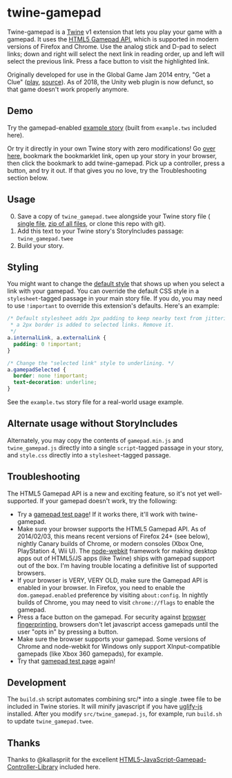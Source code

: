 twine-gamepad
=============

Twine-gamepad is a [Twine](https://twinery.org) v1 extension that lets you play
your game with a gamepad. It uses the [HTML5 Gamepad API](https://developer.mozilla.org/en-US/docs/Web/Guide/API/Gamepad),
which is supported in modern versions of Firefox and Chrome. Use the analog stick
and D-pad to select links; down and right will select the next link in reading
order, up and left will select the previous link. Press a face button to visit
the highlighted link.

Originally developed for use in the Global Game Jam 2014 entry, "Get a Clue"
([play](http://get-a-clue.herokuapp.com),
[source](https://github.com/benjamingold/GGJ14GetAClue/)). As of 2018, the Unity
web plugin is now defunct, so that game doesn't work properly anymore.

## Demo

Try the gamepad-enabled [example story](https://mildmojo.github.io/twine-gamepad/)
(built from `example.tws` included here).

Or try it directly in your own Twine story with zero modifications! Go
[over here](https://mildmojo.github.io/twine-gamepad/bookmarklet.html), bookmark
the bookmarklet link, open up your story in your browser, then click the
bookmark to add twine-gamepad. Pick up a controller, press a button, and try it
out. If that gives you no love, try the Troubleshooting section below.

## Usage

0. Save a copy of `twine_gamepad.twee` alongside your Twine story file (
   [single file](https://raw.github.com/mildmojo/twine-gamepad/master/twine_gamepad.twee),
   [zip of all files](https://github.com/mildmojo/twine-gamepad/archive/master.zip),
   or clone this repo with git).
1. Add this text to your Twine story's StoryIncludes passage: `twine_gamepad.twee`
2. Build your story.

## Styling

You might want to change the [default style](/src/style.css) that shows up when
you select a link with your gamepad. You can override the default CSS style in
a `stylesheet`-tagged passage in your main story file. If you do, you may need
to use `!important` to override this extension's defaults. Here's an example:

```css
/* Default stylesheet adds 2px padding to keep nearby text from jittering when
 * a 2px border is added to selected links. Remove it.
 */
a.internalLink, a.externalLink {
  padding: 0 !important;
}

/* Change the "selected link" style to underlining. */
a.gamepadSelected {
  border: none !important;
  text-decoration: underline;
}
```

See the `example.tws` story file for a real-world usage example.

## Alternate usage without StoryIncludes

Alternately, you may copy the contents of `gamepad.min.js` and `twine_gamepad.js`
directly into a single `script`-tagged passage in your story, and `style.css`
directly into a `stylesheet`-tagged passage.

## Troubleshooting

The HTML5 Gamepad API is a new and exciting feature, so it's not yet
well-supported. If your gamepad doesn't work, try the following:

- Try a [gamepad test page](https://luser.github.io/gamepadtest/)! If it works
  there, it'll work with twine-gamepad.
- Make sure your browser supports the HTML5 Gamepad API. As of 2014/02/03, this
  means recent versions of Firefox 24+ (see below), nightly Canary builds of
  Chrome, or modern consoles (Xbox One, PlayStation 4, Wii U). The
  [node-webkit](https://github.com/rogerwang/node-webkit) framework for making
  desktop apps out of HTML5/JS apps (like Twine) ships with gamepad support out
  of the box. I'm having trouble locating a definitive list of supported browsers.
- If your browser is VERY, VERY OLD, make sure the Gamepad API is enabled in your
  browser. In Firefox, you need to enable the `dom.gamepad.enabled` preference by
  visiting `about:config`. In nightly builds of Chrome, you may need to visit
  `chrome://flags` to enable the gamepad.
- Press a face button on the gamepad. For security against
  [browser fingerprinting](https://panopticlick.eff.org/), browsers don't let
  javascript access gamepads until the user "opts in" by pressing a button.
- Make sure the browser supports your gamepad. Some versions of Chrome and
  node-webkit for Windows only support XInput-compatible gamepads (like Xbox 360
  gamepads), for example.
- Try that [gamepad test page](https://luser.github.io/gamepadtest/) again!

## Development

The `build.sh` script automates combining src/* into a single .twee file to be
included in Twine stories. It will minify javascript if you have
[uglify-js](https://github.com/mishoo/UglifyJS) installed. After you modify
`src/twine_gamepad.js`, for example, run `build.sh` to update
`twine_gamepad.twee`.

## Thanks

Thanks to @kallaspriit for the excellent [HTML5-JavaScript-Gamepad-Controller-Library](https://github.com/kallaspriit/HTML5-JavaScript-Gamepad-Controller-Library) included here.
